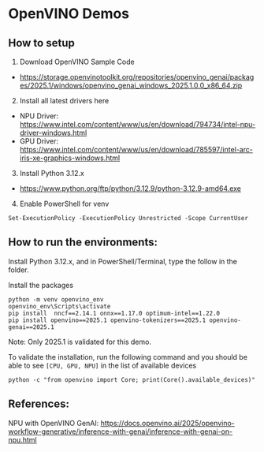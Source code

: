 # OpenVINO Demos

## How to setup

1. Download OpenVINO Sample Code
- https://storage.openvinotoolkit.org/repositories/openvino_genai/packages/2025.1/windows/openvino_genai_windows_2025.1.0.0_x86_64.zip

2. Install all latest drivers here
- NPU Driver: https://www.intel.com/content/www/us/en/download/794734/intel-npu-driver-windows.html
- GPU Driver: https://www.intel.com/content/www/us/en/download/785597/intel-arc-iris-xe-graphics-windows.html

3. Install Python 3.12.x
- https://www.python.org/ftp/python/3.12.9/python-3.12.9-amd64.exe

4. Enable PowerShell for venv
```
Set-ExecutionPolicy -ExecutionPolicy Unrestricted -Scope CurrentUser
```

## How to run the environments:

Install Python 3.12.x, and in PowerShell/Terminal, type the follow in the folder.

Install the packages
```
python -m venv openvino_env
openvino_env\Scripts\activate
pip install  nncf==2.14.1 onnx==1.17.0 optimum-intel==1.22.0
pip install openvino==2025.1 openvino-tokenizers==2025.1 openvino-genai==2025.1
```
Note: Only 2025.1 is validated for this demo.

To validate the installation, run the following command and you should be able to see `[CPU, GPU, NPU]` in the list of available devices
```
python -c "from openvino import Core; print(Core().available_devices)"
```
## References:
NPU with OpenVINO GenAI: https://docs.openvino.ai/2025/openvino-workflow-generative/inference-with-genai/inference-with-genai-on-npu.html
